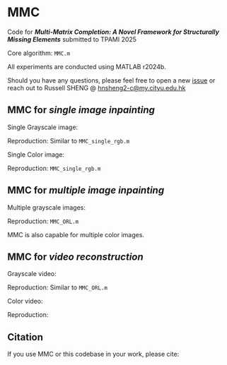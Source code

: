 # MMC
Code for ___Multi-Matrix Completion: A Novel Framework for Structurally Missing Elements___ submitted to TPAMI 2025

Core algorithm: ``MMC.m``

All experiments are conducted using MATLAB r2024b.

Should you have any questions, please feel free to open a new [issue](https://github.com/ShuDun23/MMC/issues) or reach out to Russell SHENG @ hnsheng2-c@my.cityu.edu.hk

## MMC for *single image inpainting*

Single Grayscale image:

Reproduction: Similar to ``MMC_single_rgb.m``

Single Color image:

Reproduction: ``MMC_single_rgb.m``

## MMC for *multiple image inpainting*

Multiple grayscale images:

Reproduction: ``MMC_ORL.m``

MMC is also capable for multiple color images.

## MMC for *video reconstruction*

Grayscale video:

Reproduction: Similar to ``MMC_ORL.m``

Color video:

Reproduction: `` ``

## Citation

If you use MMC or this codebase in your work, please cite:

```
```

